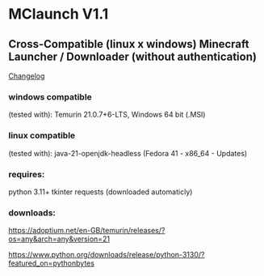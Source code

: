 # MClaunch V1.1
## Cross-Compatible (linux x windows) Minecraft Launcher / Downloader (without authentication)

[Changelog](https://pastebin.com/KMnAiFyT)

### windows compatible 
(tested with): Temurin 21.0.7+6-LTS, Windows 64 bit (.MSI)

### linux compatible 
(tested with): java-21-openjdk-headless (Fedora 41 - x86_64 - Updates)

### requires:
python 3.11+
tkinter
requests (downloaded automaticly)

### downloads:

https://adoptium.net/en-GB/temurin/releases/?os=any&arch=any&version=21

https://www.python.org/downloads/release/python-3130/?featured_on=pythonbytes
